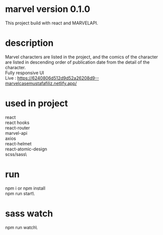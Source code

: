 # marvel version 0.1.0
This project build with react and MARVELAPI. 

# description
Marvel characters are listed in the project, and the comics of the character are listed in descending order of publication date from the detail of the character.\
Fully responsive UI\
Live : https://6240806d512d9d52a26208d9--marvelcasemustafafiliz.netlify.app/

# used in project 
react\
react hooks\
react-router\
marvel-api\
axios\
react-helmet\
react-atomic-design\
scss/sass\

# run 
npm i or npm install\
npm run start\

# sass watch
npm run watch\



